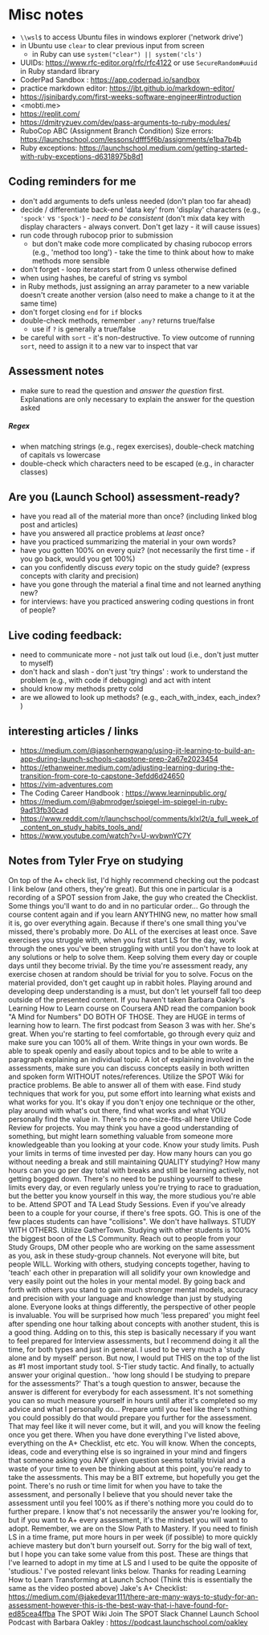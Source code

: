 # Misc notes

- `\\wsl$` to access Ubuntu files in windows explorer ('network drive')
- in Ubuntu use `clear` to clear previous input from screen
  - in Ruby can use `system("clear") || system('cls')`
- UUIDs:  <https://www.rfc-editor.org/rfc/rfc4122> or use `SecureRandom#uuid` in Ruby standard library
- CoderPad Sandbox : <https://app.coderpad.io/sandbox>
- practice markdown editor:  <https://jbt.github.io/markdown-editor/>
- https://jsinibardy.com/first-weeks-software-engineer#introduction
- <mobti.me>
- <https://replit.com/>
- https://dmitryzuev.com/dev/pass-arguments-to-ruby-modules/
- RuboCop ABC (Assignment Branch Condition) Size errors:  https://launchschool.com/lessons/dfff5f6b/assignments/e1ba7b4b
- Ruby exceptions:  https://launchschool.medium.com/getting-started-with-ruby-exceptions-d6318975b8d1


## Coding reminders for me
- don't add arguments to defs unless needed (don't plan too far ahead)
- decide / differentiate back-end 'data key' from 'display' characters (e.g., `'spock'` vs `'Spock'`) - *need to be consistent* (don't mix data key with display characters - always convert.  Don't get lazy - it will cause issues)
- run code through rubocop prior to submission
  - but don't make code more complicated by chasing rubocop errors (e.g., 'method too long') - take the time to think about how to make methods more sensible
- don't forget - loop iterators start from 0 unless otherwise defined
- when using hashes, be careful of string vs symbol
- in Ruby methods, just assigning an array parameter to a new variable doesn't create another version (also need to make a change to it at the same time)
- don't forget closing `end` for `if` blocks
- double-check methods, remember `.any?` returns true/false
  - use if `?` is generally a true/false
- be careful with `sort` - it's non-destructive.  To view outcome of running `sort`, need to assign it to a new var to inspect that var

## Assessment notes
- make sure to read the question and *answer the question* first.  Explanations are only necessary to explain the answer for the question asked


##### Regex
- when matching strings (e.g., regex exercises), double-check matching of capitals vs lowercase
- double-check which characters need to be escaped (e.g., in character classes)

## Are you (Launch School) assessment-ready?
- have you read all of the material more than once?  (including linked blog post and articles)
- have you answered all practice problems at *least* once?
- have you practiced summarizing the material in your own words?
- have you gotten 100% on every quiz?  (not necessarily the first time - if you go back, would you get 100%)
- can you confidently discuss *every* topic on the study guide? (express concepts with clarity and precision)
- have you gone through the material a final time and not learned anything new?
- for interviews: have you practiced answering coding questions in front of people?

## Live coding feedback:
- need to communicate more - not just talk out loud (i.e., don't just mutter to myself)
- don't hack and slash - don't just 'try things' : work to understand the problem (e.g., with code if debugging) and act with intent
- should know my methods pretty cold
- are we allowed to look up methods?  (e.g., each_with_index, each_index? )

## interesting articles / links
- https://medium.com/@jasonherngwang/using-jit-learning-to-build-an-app-during-launch-schools-capstone-prep-2a67e2023454
- https://ethanweiner.medium.com/adjusting-learning-during-the-transition-from-core-to-capstone-3efdd6d24650
- https://vim-adventures.com
- The Coding Career Handbook : https://www.learninpublic.org/
- https://medium.com/@abmrodger/spiegel-im-spiegel-in-ruby-9ad13fb30cad
- https://www.reddit.com/r/launchschool/comments/klxl2t/a_full_week_of_content_on_study_habits_tools_and/
- https://www.youtube.com/watch?v=U-wvbwnYC7Y


## Notes from Tyler Frye on studying
On top of the A+ check list, I'd highly recommend checking out the podcast I link below (and others, they're great). But this one in particular is a recording of a SPOT session from Jake, the guy who created the Checklist.
Some things you'll want to do and in no particular order...
Go through the course content again and if you learn ANYTHING new, no matter how small it is, go over everything again. Because if there's one small thing you've missed, there's probably more.
Do ALL of the exercises at least once. Save exercises you struggle with, when you first start LS for the day, work through the ones you've been struggling with until you don't have to look at any solutions or help to solve them. Keep solving them every day or couple days until they become trivial. By the time you're assessment ready, any exercise chosen at random should be trivial for you to solve.
Focus on the material provided, don't get caught up in rabbit holes. Playing around and developing deep understanding is a must, but don't let yourself fall too deep outside of the presented content.
If you haven't taken Barbara Oakley's Learning How to Learn course on Coursera AND read the companion book "A Mind for Numbers" DO BOTH OF THOSE. They are HUGE in terms of learning how to learn. The first podcast from Season 3 was with her. She's great.
When you're starting to feel comfortable, go through every quiz and make sure you can 100% all of them.
Write things in your own words. Be able to speak openly and easily about topics and to be able to write a paragraph explaining an individual topic. A lot of explaining involved in the assessments, make sure you can discuss concepts easily in both written and spoken form WITHOUT notes/references.
Utilize the SPOT Wiki for practice problems. Be able to answer all of them with ease.
Find study techniques that work for you, put some effort into learning what exists and what works for you. It's okay if you don't enjoy one technique or the other, play around with what's out there, find what works and what YOU personally find the value in. There's no one-size-fits-all here
Utilize Code Review for projects. You may think you have a good understanding of something, but might learn something valuable from someone more knowledgeable than you looking at your code.
Know your study limits. Push your limits in terms of time invested per day. How many hours can you go without needing a break and still maintaining QUALITY studying? How many hours can you go per day total with breaks and still be learning actively, not getting bogged down. There's no need to be pushing yourself to these limits every day, or even regularly unless you're trying to race to graduation, but the better you know yourself in this way, the more studious you're able to be.
Attend SPOT and TA Lead Study Sessions. Even if you've already been to a couple for your course, if there's free spots. GO. This is one of the few places students can have "collisions". We don't have hallways.
STUDY WITH OTHERS. Utilize GatherTown. Studying with other students is 100% the biggest boon of the LS Community. Reach out to people from your Study Groups, DM other people who are working on the same assessment as you, ask in these study-group channels. Not everyone will bite, but people WILL. Working with others, studying concepts together, having to 'teach' each other in preparation will all solidify your own knowledge and very easily point out the holes in your mental model. By going back and forth with others you stand to gain much stronger mental models, accuracy and precision with your language and knowledge than just by studying alone. Everyone looks at things differently, the perspective of other people is invaluable. You will be surprised how much 'less prepared' you might feel after spending one hour talking about concepts with another student, this is a good thing. Adding on to this, this step is basically necessary if you want to feel prepared for Interview assessments, but I recommend doing it all the time, for both types and just in general. I used to be very much a 'study alone and by myself' person. But now, I would put THIS on the top of the list as #1 most important study tool. S-Tier study tactic.
And finally, to actually answer your original question.. 'how long should I be studying to prepare for the assessments?' That's a tough question to answer, because the answer is different for everybody for each assessment. It's not something you can so much measure yourself in hours until after it's completed so my advice and what I personally do...
Prepare until you feel like there's nothing you could possibly do that would prepare you further for the assessment. That may feel like it will never come, but it will, and you will know the feeling once you get there. When you have done everything I've listed above, everything on the A+ Checklist, etc etc. You will know. When the concepts, ideas, code and everything else is so ingrained in your mind and fingers that someone asking you ANY given question seems totally trivial and a waste of your time to even be thinking about at this point, you're ready to take the assessments. This may be a BIT extreme, but hopefully you get the point. There's no rush or time limit for when you have to take the assessment, and personally I believe that you should never take the assessment until you feel 100% as if there's nothing more you could do to further prepare. I know that's not necessarily the answer you're looking for, but if you want to A+ every assessment, it's the mindset you will want to adopt. Remember, we are on the Slow Path to Mastery. If you need to finish LS in a time frame, put more hours in per week (if possible) to more quickly achieve mastery but don't burn yourself out.
Sorry for the big wall of text, but I hope you can take some value from this post. These are things that I've learned to adopt in my time at LS and I used to be quite the opposite of 'studious.' I've posted relevant links below. Thanks for reading
Learning How to Learn
Transforming at Launch School (Think this is essentially the same as the video posted above)
Jake's A+ Checklist: https://medium.com/@jakedevar111/there-are-many-ways-to-study-for-an-assessment-however-this-is-the-best-way-that-i-have-found-for-ed85cea4ffba
The SPOT Wiki
Join The SPOT Slack Channel
Launch School Podcast with Barbara Oakley : https://podcast.launchschool.com/oakley
